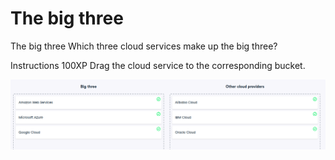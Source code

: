 # The big three

The big three
Which three cloud services make up the big three?

Instructions
100XP
Drag the cloud service to the corresponding bucket.

![alt text](image.png)